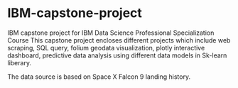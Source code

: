 # IBM-capstone-project
IBM capstone project for IBM Data Science Professional Specialization Course
This capstone project encloses different projects which include web scraping, SQL query, folium geodata visualization, plotly interactive dashboard, predictive data analysis using different data models in Sk-learn liberary.

The data source is based on Space X Falcon 9 landing history.
